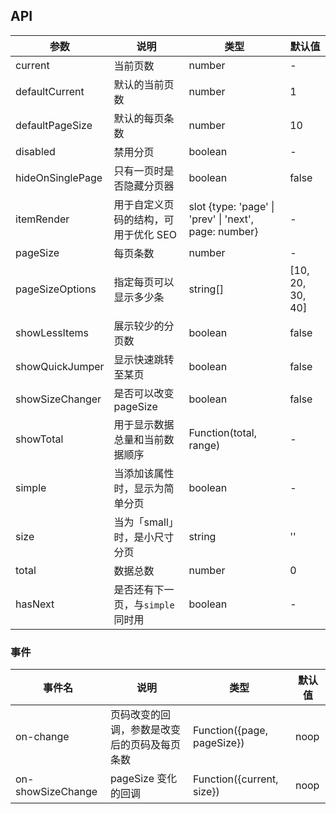 ## API

| 参数 | 说明 | 类型 | 默认值 |
| --- | --- | --- | --- |
| current | 当前页数 | number | - |
| defaultCurrent | 默认的当前页数 | number | 1 |
| defaultPageSize | 默认的每页条数 | number | 10 |
| disabled | 禁用分页 | boolean | - |
| hideOnSinglePage | 只有一页时是否隐藏分页器 | boolean | false |
| itemRender | 用于自定义页码的结构，可用于优化 SEO | slot {type: 'page' \| 'prev' \| 'next', page: number} | - |
| pageSize | 每页条数 | number | - |
| pageSizeOptions | 指定每页可以显示多少条 | string[] | [10, 20, 30, 40] |
| showLessItems | 展示较少的分页数 | boolean | false |
| showQuickJumper | 显示快速跳转至某页 | boolean | false |
| showSizeChanger | 是否可以改变 pageSize | boolean | false |
| showTotal | 用于显示数据总量和当前数据顺序 | Function(total, range) | - |
| simple | 当添加该属性时，显示为简单分页 | boolean | - |
| size | 当为「small」时，是小尺寸分页 | string | '' |
| total | 数据总数 | number | 0 |
| hasNext | 是否还有下一页，与`simple`同时用 | boolean | - |

### 事件

| 事件名            | 说明                                         | 类型 | 默认值 |
| ---               | ---                                          | ---     |  ---      |
| on-change         | 页码改变的回调，参数是改变后的页码及每页条数 |  Function({page, pageSize})    |    noop    |
| on-showSizeChange | pageSize 变化的回调                          |  Function({current, size})    |    noop    |
